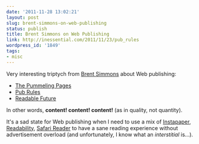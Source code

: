 ```yaml
---
date: '2011-11-28 13:02:21'
layout: post
slug: brent-simmons-on-web-publishing
status: publish
title: Brent Simmons on Web Publishing
link: http://inessential.com/2011/11/23/pub_rules
wordpress_id: '1849'
tags:
- misc
---
```


Very interesting triptych from [Brent Simmons][inessential] about Web publishing:

* [The Pummeling Pages](http://inessential.com/2011/11/22/the_pummeling_pages)
* [Pub Rules](http://inessential.com/2011/11/23/pub_rules)
* [Readable Future](http://inessential.com/2011/11/25/the_readable_future)

In other words, __content! content! content!__ (as in quality, not quantity).

It's a sad state for Web publishing when I need to use a mix of [Instapaper][instapaper], [Readability][readability], [Safari Reader][safari-reader] to have a sane reading experience without advertisement overload (and unfortunately, I know what an *interstitial* is...).

[inessential]: http://inessential.com/
[safari-reader]: http://www.apple.com/safari/whats-new.html#read
[instapaper]: http://www.instapaper.com/
[readability]: http://www.readability.com/
